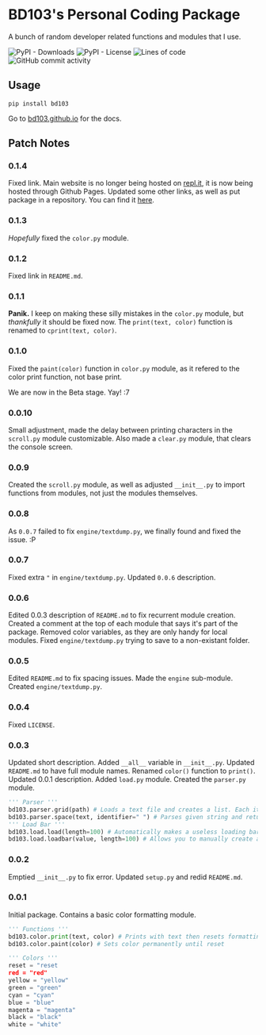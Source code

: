# BD103's Personal Coding Package
A bunch of random developer related functions and modules that I use.

![PyPI - Downloads](https://img.shields.io/pypi/dm/BD103) ![PyPI - License](https://img.shields.io/pypi/l/BD103) ![Lines of code](https://img.shields.io/tokei/lines/github/BD103/Package) ![GitHub commit activity](https://img.shields.io/github/commit-activity/y/BD103/Package)

## Usage
`pip install bd103`

Go to [bd103.github.io](https://bd103.github.io/) for the docs.

## Patch Notes
### 0.1.4
Fixed link. Main website is no longer being hosted on [repl.it](https://repl.it), it is now being hosted through Github Pages. Updated some other links, as well as put package in a repository. You can find it [here](https://github.com/BD103/Package).

### 0.1.3
_Hopefully_ fixed the `color.py` module.

### 0.1.2
Fixed link in `README.md`.

### 0.1.1
**Panik.** I keep on making these silly mistakes in the `color.py` module, but _thankfully_ it should be fixed now. The `print(text, color)` function is renamed to `cprint(text, color)`.

### **0.1.0**
Fixed the `paint(color)` function in `color.py` module, as it refered to the color print function, not base print.

We are now in the Beta stage. Yay! :7

### 0.0.10
Small adjustment, made the delay between printing characters in the `scroll.py` module customizable. Also made a `clear.py` module, that clears the console screen.

### 0.0.9
Created the `scroll.py` module, as well as adjusted `__init__.py` to import functions from modules, not just the modules themselves.

### 0.0.8
As `0.0.7` failed to fix `engine/textdump.py`, we finally found and fixed the issue. :P

### 0.0.7
Fixed extra `"` in `engine/textdump.py`. Updated `0.0.6` description.

### 0.0.6
Edited 0.0.3 description of `README.md` to fix recurrent module creation. Created a comment at the top of each module that says it's part of the package. Removed color variables, as they are only handy for local modules. Fixed `engine/textdump.py` trying to save to a non-existant folder.

### 0.0.5
Edited `README.md` to fix spacing issues. Made the `engine` sub-module. Created `engine/textdump.py`.

### 0.0.4
Fixed `LICENSE`.

### 0.0.3
Updated short description. Added `__all__` variable in `__init__.py`. Updated `README.md` to have full module names. Renamed `color()` function to `print()`. Updated 0.0.1 description. Added `load.py` module. Created the `parser.py` module.
```python
''' Parser '''
bd103.parser.grid(path) # Loads a text file and creates a list. Each item is a sepperate line of the file. Returns the list (array)
bd103.parser.space(text, identifier=" ") # Parses given string and returns an array. Each item is sepperated by spaces. "hi there" would return ["hi", "there"]
''' Load Bar '''
bd103.load.load(length=100) # Automatically makes a useless loading bar
bd103.load.loadbar(value, length=100) # Allows you to manually create a load bar that syncs with data.
```

### 0.0.2
Emptied `__init__.py` to fix error. Updated `setup.py` and redid `README.md`.

### 0.0.1
Initial package. Contains a basic color formatting module.
```python
''' Functions '''
bd103.color.print(text, color) # Prints with text then resets formatting
bd103.color.paint(color) # Sets color permanently until reset

''' Colors '''
reset = "reset
red = "red"
yellow = "yellow"
green = "green"
cyan = "cyan"
blue = "blue"
magenta = "magenta"
black = "black"
white = "white"
```
